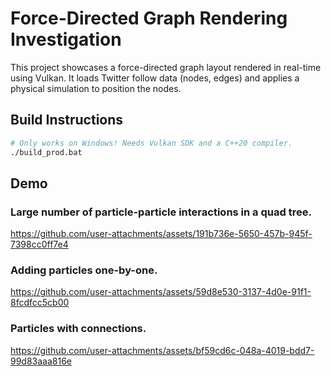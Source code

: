 # Force-Directed Graph Rendering Investigation

This project showcases a force-directed graph layout rendered in real-time using Vulkan.
It loads Twitter follow data (nodes, edges) and applies a physical simulation to position the nodes.

## Build Instructions
```bash
# Only works on Windows! Needs Vulkan SDK and a C++20 compiler.
./build_prod.bat
```

## Demo

### Large number of particle-particle interactions in a quad tree.
https://github.com/user-attachments/assets/191b736e-5650-457b-945f-7398cc0ff7e4

### Adding particles one-by-one.
https://github.com/user-attachments/assets/59d8e530-3137-4d0e-91f1-8fcdfcc5cb00

### Particles with connections.
https://github.com/user-attachments/assets/bf59cd6c-048a-4019-bdd7-99d83aaa816e
